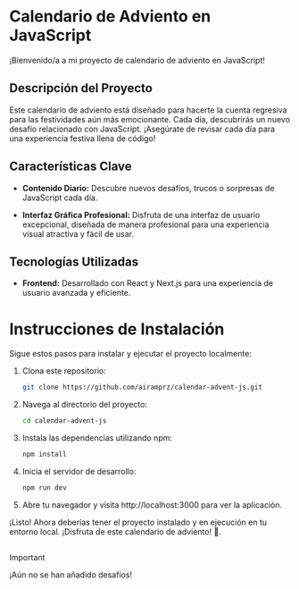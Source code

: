 # Calendario de Adviento en JavaScript

¡Bienvenido/a a mi proyecto de calendario de adviento en JavaScript!

## Descripción del Proyecto

Este calendario de adviento está diseñado para hacerte la cuenta regresiva para las festividades aún más emocionante. Cada día, descubrirás un nuevo desafío relacionado con JavaScript. ¡Asegúrate de revisar cada día para una experiencia festiva llena de código!

## Características Clave

- **Contenido Diario:** Descubre nuevos desafíos, trucos o sorpresas de JavaScript cada día.

- **Interfaz Gráfica Profesional:** Disfruta de una interfaz de usuario excepcional, diseñada de manera profesional para una experiencia visual atractiva y fácil de usar.

## Tecnologías Utilizadas

-  **Frontend:** Desarrollado con React y Next.js para una experiencia de usuario avanzada y eficiente.

# Instrucciones de Instalación

Sigue estos pasos para instalar y ejecutar el proyecto localmente:

1. Clona este repositorio:
   ```bash
   git clone https://github.com/airamprz/calendar-advent-js.git

2. Navega al directorio del proyecto:
   ```bash
   cd calendar-advent-js

3. Instala las dependencias utilizando npm:
   ```bash
   npm install

4. Inicia el servidor de desarrollo:
   ```bash
   npm run dev

5. Abre tu navegador y visita http://localhost:3000 para ver la aplicación.

¡Listo! Ahora deberías tener el proyecto instalado y en ejecución en tu entorno local. ¡Disfruta de este calendario de adviento! 🚀.
  
##
> [!IMPORTANT]  
> ¡Aún no se han añadido desafíos!
